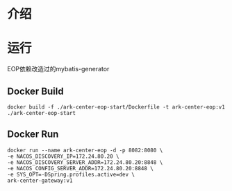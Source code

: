# 介绍

# 运行
EOP依赖改造过的mybatis-generator

## Docker Build
```shell
docker build -f ./ark-center-eop-start/Dockerfile -t ark-center-eop:v1 ./ark-center-eop-start
```
## Docker Run
```shell
docker run --name ark-center-eop -d -p 8082:8080 \
-e NACOS_DISCOVERY_IP=172.24.80.20 \
-e NACOS_DISCOVERY_SERVER_ADDR=172.24.80.20:8848 \
-e NACOS_CONFIG_SERVER_ADDR=172.24.80.20:8848 \
-e SYS_OPT=-DSpring.profiles.active=dev \
ark-center-gateway:v1
```